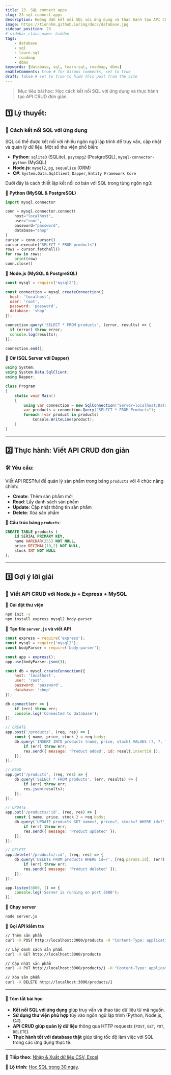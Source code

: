 ```yaml
---
title: 23. SQL connect apps
slug: 23-sql-connect-apps
description: Hướng dẫn kết nối SQL với ứng dụng và thực hành tạo API CRUD đơn giản.
image: https://tiennhm.github.io/img/docs/database.jpg
sidebar_position: 23
# sidebar_class_name: hidden
tags:
    - database
    - sql
    - learn-sql
    - roadmap
    - dbms
keywords: [database, sql, learn-sql, roadmap, dbms]
enableComments: true # for Gisqus comments, set to true
draft: false # set to true to hide this post from the site
---
```


> Mục tiêu bài học: Học cách kết nối SQL với ứng dụng và thực hành tạo API CRUD đơn giản.

## **1️⃣ Lý thuyết**:  
### **🔹 Cách kết nối SQL với ứng dụng**
SQL có thể được kết nối với nhiều ngôn ngữ lập trình để truy vấn, cập nhật và quản lý dữ liệu. Một số thư viện phổ biến:  

- **Python**: `sqlite3` (SQLite), `psycopg2` (PostgreSQL), `mysql-connector-python` (MySQL)  
- **Node.js**: `mysql2`, `pg`, `sequelize` (ORM)  
- **C#**: `System.Data.SqlClient`, `Dapper`, `Entity Framework Core`  

Dưới đây là cách thiết lập kết nối cơ bản với SQL trong từng ngôn ngữ:  

🔹 **Python (MySQL & PostgreSQL)**  
```python
import mysql.connector

conn = mysql.connector.connect(
    host="localhost",
    user="root",
    password="password",
    database="shop"
)
cursor = conn.cursor()
cursor.execute("SELECT * FROM products")
rows = cursor.fetchall()
for row in rows:
    print(row)
conn.close()
```

🔹 **Node.js (MySQL & PostgreSQL)**  
```javascript
const mysql = require('mysql2');

const connection = mysql.createConnection({
  host: 'localhost',
  user: 'root',
  password: 'password',
  database: 'shop'
});

connection.query('SELECT * FROM products', (error, results) => {
  if (error) throw error;
  console.log(results);
});

connection.end();
```

🔹 **C# (SQL Server với Dapper)**  
```csharp
using System;
using System.Data.SqlClient;
using Dapper;

class Program
{
    static void Main()
    {
        using var connection = new SqlConnection("Server=localhost;Database=shop;User Id=sa;Password=yourpassword;");
        var products = connection.Query("SELECT * FROM Products");
        foreach (var product in products)
            Console.WriteLine(product);
    }
}
```

---

## **2️⃣ Thực hành: Viết API CRUD đơn giản**
### **🛠 Yêu cầu:**  
Viết API RESTful để quản lý sản phẩm trong bảng `products` với 4 chức năng chính:  
- **Create**: Thêm sản phẩm mới  
- **Read**: Lấy danh sách sản phẩm  
- **Update**: Cập nhật thông tin sản phẩm  
- **Delete**: Xóa sản phẩm  

📌 **Cấu trúc bảng `products`**:
```sql
CREATE TABLE products (
    id SERIAL PRIMARY KEY,
    name VARCHAR(255) NOT NULL,
    price DECIMAL(10,2) NOT NULL,
    stock INT NOT NULL
);
```

---

## **3️⃣ Gợi ý lời giải**
### **🔹 Viết API CRUD với Node.js + Express + MySQL**
📌 **Cài đặt thư viện**
```sh
npm init -y
npm install express mysql2 body-parser
```

📌 **Tạo file `server.js` và viết API**
```javascript
const express = require('express');
const mysql = require('mysql2');
const bodyParser = require('body-parser');

const app = express();
app.use(bodyParser.json());

const db = mysql.createConnection({
    host: 'localhost',
    user: 'root',
    password: 'password',
    database: 'shop'
});

db.connect(err => {
    if (err) throw err;
    console.log('Connected to database');
});

// CREATE
app.post('/products', (req, res) => {
    const { name, price, stock } = req.body;
    db.query('INSERT INTO products (name, price, stock) VALUES (?, ?, ?)', [name, price, stock], (err, result) => {
        if (err) throw err;
        res.send({ message: 'Product added', id: result.insertId });
    });
});

// READ
app.get('/products', (req, res) => {
    db.query('SELECT * FROM products', (err, results) => {
        if (err) throw err;
        res.json(results);
    });
});

// UPDATE
app.put('/products/:id', (req, res) => {
    const { name, price, stock } = req.body;
    db.query('UPDATE products SET name=?, price=?, stock=? WHERE id=?', [name, price, stock, req.params.id], (err) => {
        if (err) throw err;
        res.send({ message: 'Product updated' });
    });
});

// DELETE
app.delete('/products/:id', (req, res) => {
    db.query('DELETE FROM products WHERE id=?', [req.params.id], (err) => {
        if (err) throw err;
        res.send({ message: 'Product deleted' });
    });
});

app.listen(3000, () => {
    console.log('Server is running on port 3000');
});
```

📌 **Chạy server**
```sh
node server.js
```
📌 **Gọi API kiểm tra**
```sh
// Thêm sản phẩm
curl -X POST http://localhost:3000/products -H "Content-Type: application/json" -d '{"name":"Laptop","price":1000,"stock":10}'

// Lấy danh sách sản phẩm
curl -X GET http://localhost:3000/products

// Cập nhật sản phẩm
curl -X PUT http://localhost:3000/products/1 -H "Content-Type: application/json" -d '{"name":"Laptop Pro","price":1200,"stock":8}'

// Xóa sản phẩm
curl -X DELETE http://localhost:3000/products/1
```

---

#### 📌 **Tóm tắt bài học**
- **Kết nối SQL với ứng dụng** giúp truy vấn và thao tác dữ liệu từ mã nguồn.  
- **Sử dụng thư viện phù hợp** tùy vào ngôn ngữ lập trình (Python, Node.js, C#).  
- **API CRUD giúp quản lý dữ liệu** thông qua HTTP requests (`POST`, `GET`, `PUT`, `DELETE`).  
- **Thực hành tốt với database thật** giúp tăng tốc độ làm việc với SQL trong các ứng dụng thực tế.  

---

🚀 **Tiếp theo:** [Nhập & Xuất dữ liệu CSV, Excel](24.%20Import%20-%20Export%20data.md)

📌 **Lộ trình:** [Học SQL trong 30 ngày](00.%2030-Day%20SQL%20Learning%20Roadmap.md).
